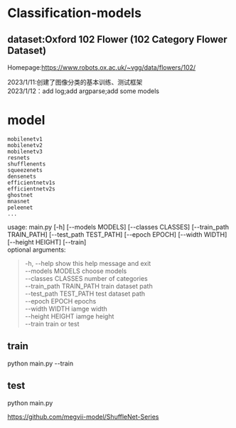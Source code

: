# Classification-models
## dataset:Oxford 102 Flower (102 Category Flower Dataset)  
Homepage:https://www.robots.ox.ac.uk/~vgg/data/flowers/102/


2023/1/11:创建了图像分类的基本训练、测试框架  
2023/1/12：add log;add argparse;add some models  
# model  
    mobilenetv1  
    mobilenetv2  
    mobilenetv3
    resnets  
    shufflenents  
    squeezenets  
    densenets  
    efficientnetv1s  
    efficientnetv2s  
    ghostnet  
    mnasnet  
    peleenet
    ...

usage: main.py [-h] [--models MODELS] [--classes CLASSES] [--train_path TRAIN_PATH] [--test_path TEST_PATH] [--epoch EPOCH] [--width WIDTH] [--height HEIGHT] [--train]  
optional arguments:
>   -h, --help            show this help message and exit  
    --models MODELS       choose models  
    --classes CLASSES     number of categories  
    --train_path TRAIN_PATH
                        train dataset path  
    --test_path TEST_PATH
                        test dataset path  
    --epoch EPOCH         epochs  
    --width WIDTH         iamge width  
    --height HEIGHT       iamge height  
    --train               train or test
## train  
python main.py --train  
## test  
python main.py  

https://github.com/megvii-model/ShuffleNet-Series
